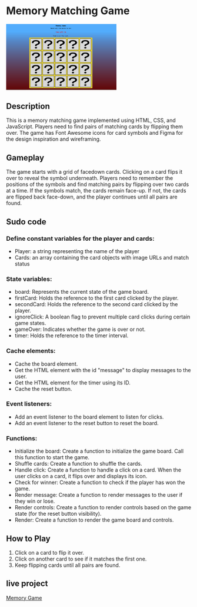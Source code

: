 # Memory Matching Game

<img src="wireframe/memory-game.png" alt="Game wireframe" width="300">



## Description

This is a memory matching game implemented using HTML, CSS, and JavaScript. Players need to find pairs of matching cards by flipping them over. The game has Font Awesome icons for card symbols and Figma for the design inspiration and wireframing.

## Gameplay

The game starts with a grid of facedown cards. Clicking on a card flips it over to reveal the symbol underneath. Players need to remember the positions of the symbols and find matching pairs by flipping over two cards at a time. If the symbols match, the cards remain face-up. If not, the cards are flipped back face-down, and the player continues until all pairs are found.

## Sudo code

### Define constant variables for the player and cards:
- Player: a string representing the name of the player
- Cards: an array containing the card objects with image URLs and match status

### State variables:
- board: Represents the current state of the game board.
- firstCard: Holds the reference to the first card clicked by the player.
- secondCard: Holds the reference to the second card clicked by the player.
- ignoreClick: A boolean flag to prevent multiple card clicks during certain game states.
- gameOver: Indicates whether the game is over or not.
- timer: Holds the reference to the timer interval.

### Cache elements:
- Cache the board element.
- Get the HTML element with the id "message" to display messages to the user.
- Get the HTML element for the timer using its ID.
- Cache the reset button.

### Event listeners:
- Add an event listener to the board element to listen for clicks.
- Add an event listener to the reset button to reset the board.

### Functions:
- Initialize the board: Create a function to initialize the game board. Call this function to start the game.
- Shuffle cards: Create a function to shuffle the cards.
- Handle click: Create a function to handle a click on a card. When the user clicks on a card, it flips over and displays its icon.
- Check for winner: Create a function to check if the player has won the game.
- Render message: Create a function to render messages to the user if they win or lose.
- Render controls: Create a function to render controls based on the game state (for the reset button visibility).
- Render: Create a function to render the game board and controls.

## How to Play

1. Click on a card to flip it over.
2. Click on another card to see if it matches the first one.
3. Keep flipping cards until all pairs are found.


## live project
[Memory Game](https://jmugaza.github.io/memory-game/)
